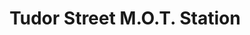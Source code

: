 ---
title: "Tudor Street M.O.T. Station"
url: /cardiff/tudor-street-m-o-t-station/
shop: car repair
---